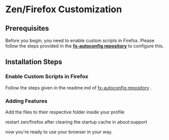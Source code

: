 # Zen/Firefox Customization 


## Prerequisites

Before you begin, you need to enable custom scripts in Firefox. Please follow the steps provided in the **[fx-autoconfig repository](https://github.com/MrOtherGuy/fx-autoconfig)** to configure this.

## Installation Steps

### Enable Custom Scripts in Firefox

Follow the steps given in the readme.md of [fx-autoconfig repository](https://github.com/MrOtherGuy/fx-autoconfig) .

### Adding Features

Add the files to their respective folder inside your profile

restart zen/firefox after clearing the startup cache in about:support 

now you're ready to use your browser in your way.


